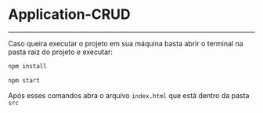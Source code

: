 # Application-CRUD

---

Caso queira executar o projeto em sua máquina basta abrir o terminal na pasta raiz do projeto e executar:

```html
npm install
```

```html
npm start
```

Após esses comandos abra o arquivo `index.html` que está dentro da pasta `src`
